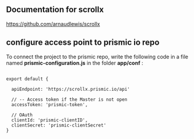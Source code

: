 ## Documentation for scrollx

https://github.com/arnaudlewis/scrollx

## configure access point to prismic io repo

To connect the project to the prismic repo, write the following code in a file named <b>prismic-configuration.js</b> in the folder <b>app/conf</b> :

<pre>
<code>
export default {

  apiEndpoint: 'https://scrollx.prismic.io/api'

  // -- Access token if the Master is not open
  accessToken: 'prismic-token',

  // OAuth
  clientId: 'prismic-clientID',
  clientSecret: 'prismic-clientSecret'
}
</code>
</pre>
